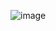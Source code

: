 ![image](https://user-images.githubusercontent.com/77582858/225449737-b08bcd52-4950-434e-a66c-b3c0324b8feb.png)
 